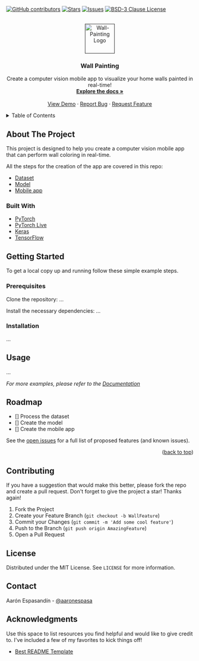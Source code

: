 <div id="top"></div>
<!-- PROJECT SHIELDS -->
<!-- The reference variables can be found at the end of this README file -->

[![GitHub contributors](https://img.shields.io/github/contributors/aaronespasa/Wall-Painting.svg?style=for-the-badge)](https://github.com/aaronespasa/Wall-Painting/graphs/contributors/)
[![Stars](https://img.shields.io/github/stars/aaronespasa/Wall-Painting.svg?style=for-the-badge)](https://github.com/aaronespasa/Wall-Painting/stargazers/)
[![Issues](https://img.shields.io/github/issues/aaronespasa/Wall-Painting.svg?style=for-the-badge)](https://github.com/aaronespasa/Wall-Painting/issues/)
[![BSD-3 Clause License](https://img.shields.io/github/license/aaronespasa/Wall-Painting.svg?style=for-the-badge)](https://github.com/aaronespasa/Wall-Painting/blob/main/LICENSE/)

<!-- PROJECT LOGO -->
<br />
<div align="center">
  <a href="">
    <img src="images/wall-painting-logo.png" alt="Wall-Painting Logo" width="80" height="80">
  </a>

  <h3 align="center">Wall Painting</h3>

  <p align="center">
    Create a computer vision mobile app to visualize your home walls painted in real-time!
    <br />
    <a href=""><strong>Explore the docs »</strong></a>
    <br />
    <br />
    <a href="">View Demo</a>
    ·
    <a href="https://github.com/aaronespasa/Wall-Painting/issues">Report Bug</a>
    ·
    <a href="https://github.com/aaronespasa/Wall-Painting/issues">Request Feature</a>
  </p>
</div>



<!-- TABLE OF CONTENTS -->
<details>
  <summary>Table of Contents</summary>
  <ol>
    <li>
      <a href="#about-the-project">About The Project</a>
      <ul>
        <li><a href="#built-with">Built With</a></li>
      </ul>
    </li>
    <li>
      <a href="#getting-started">Getting Started</a>
      <ul>
        <li><a href="#prerequisites">Prerequisites</a></li>
        <li><a href="#installation">Installation</a></li>
      </ul>
    </li>
    <li><a href="#usage">Usage</a></li>
    <li><a href="#roadmap">Roadmap</a></li>
    <li><a href="#contributing">Contributing</a></li>
    <li><a href="#license">License</a></li>
    <li><a href="#contact">Contact</a></li>
    <li><a href="#acknowledgments">Acknowledgments</a></li>
  </ol>
</details>



<!-- ABOUT THE PROJECT -->
## About The Project

This project is designed to help you create a computer vision mobile app that can perform wall coloring in real-time.

All the steps for the creation of the app are covered in this repo:
* [Dataset]()
* [Model]()
* [Mobile app]()

### Built With

* [PyTorch](https://pytorch.org/)
* [PyTorch Live](https://pytorch.org/live/)
* [Keras](https://keras.io/)
* [TensorFlow](https://www.tensorflow.org/)


<!-- GETTING STARTED -->
## Getting Started

To get a local copy up and running follow these simple example steps.

### Prerequisites

Clone the repository:
...

Install the necessary dependencies:
...

### Installation

...



<!-- USAGE EXAMPLES -->
## Usage

<!-- Use this space to show useful examples of how a project can be used. Additional screenshots, code examples and demos work well in this space. You may also link to more resources. -->

...

_For more examples, please refer to the [Documentation]()_



<!-- ROADMAP -->
## Roadmap

- [] Process the dataset
- [] Create the model
- [] Create the mobile app

See the [open issues](https://github.com/aaronespasa/Wall-Painting/issues) for a full list of proposed features (and known issues).

<p align="right">(<a href="#top">back to top</a>)</p>



<!-- CONTRIBUTING -->
## Contributing

If you have a suggestion that would make this better, please fork the repo and create a pull request. Don't forget to give the project a star! Thanks again!

1. Fork the Project
2. Create your Feature Branch (`git checkout -b WallFeature`)
3. Commit your Changes (`git commit -m 'Add some cool feature'`)
4. Push to the Branch (`git push origin AmazingFeature`)
5. Open a Pull Request



<!-- LICENSE -->
## License

Distributed under the MIT License. See `LICENSE` for more information.


<!-- CONTACT -->
## Contact

Aarón Espasandín - [@aaronespasa](https://twitter.com/aaronespasa)


<!-- ACKNOWLEDGMENTS -->
## Acknowledgments

Use this space to list resources you find helpful and would like to give credit to. I've included a few of my favorites to kick things off!

* [Best README Template](https://github.com/othneildrew/Best-README-Template)
